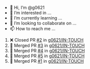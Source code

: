 - 👋 Hi, I’m @g0621
- 👀 I’m interested in ...
- 🌱 I’m currently learning ...
- 💞️ I’m looking to collaborate on ...
- 📫 How to reach me ...

<!---
g0621/g0621 is a ✨ special ✨ repository because its `README.md` (this file) appears on your GitHub profile.
You can click the Preview link to take a look at your changes.
--->


<!--START_SECTION:activity-->
1. ❌ Closed PR [#2](https://github.com/g0621/IN-TOUCH/pull/2) in [g0621/IN-TOUCH](https://github.com/g0621/IN-TOUCH)
2. 🎉 Merged PR [#3](https://github.com/g0621/IN-TOUCH/pull/3) in [g0621/IN-TOUCH](https://github.com/g0621/IN-TOUCH)
3. 🎉 Merged PR [#4](https://github.com/g0621/IN-TOUCH/pull/4) in [g0621/IN-TOUCH](https://github.com/g0621/IN-TOUCH)
4. 🎉 Merged PR [#5](https://github.com/g0621/IN-TOUCH/pull/5) in [g0621/IN-TOUCH](https://github.com/g0621/IN-TOUCH)
5. 🎉 Merged PR [#1](https://github.com/g0621/IN-TOUCH/pull/1) in [g0621/IN-TOUCH](https://github.com/g0621/IN-TOUCH)
<!--END_SECTION:activity-->
